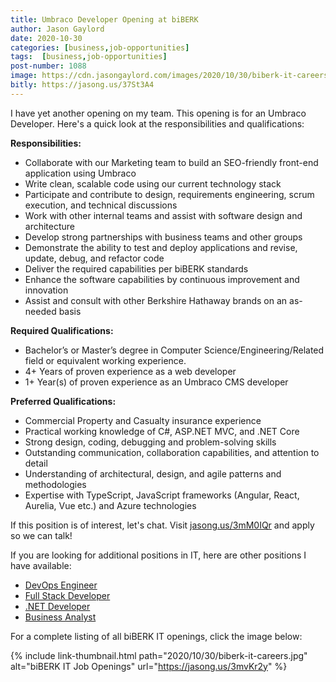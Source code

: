 ```yaml
---
title: Umbraco Developer Opening at biBERK
author: Jason Gaylord
date: 2020-10-30
categories: [business,job-opportunities]
tags:  [business,job-opportunities]
post-number: 1088
image: https://cdn.jasongaylord.com/images/2020/10/30/biberk-it-careers.jpg
bitly: https://jasong.us/37St3A4
---
```


I have yet another opening on my team. This opening is for an Umbraco Developer. Here's a quick look at the responsibilities and qualifications:

**Responsibilities:**
- Collaborate with our Marketing team to build an SEO-friendly front-end application using Umbraco
- Write clean, scalable code using our current technology stack
- Participate and contribute to design, requirements engineering, scrum execution, and technical discussions
- Work with other internal teams and assist with software design and architecture
- Develop strong partnerships with business teams and other groups
- Demonstrate the ability to test and deploy applications and revise, update, debug, and refactor code
- Deliver the required capabilities per biBERK standards
- Enhance the software capabilities by continuous improvement and innovation
- Assist and consult with other Berkshire Hathaway brands on an as-needed basis

**Required Qualifications:**
- Bachelor’s or Master’s degree in Computer Science/Engineering/Related field or equivalent working experience.
- 4+ Years of proven experience as a web developer 
- 1+ Year(s) of proven experience as an Umbraco CMS developer

**Preferred Qualifications:**
- Commercial Property and Casualty insurance experience
- Practical working knowledge of C#, ASP.NET MVC, and .NET Core
- Strong design, coding, debugging and problem-solving skills
- Outstanding communication, collaboration capabilities, and attention to detail
- Understanding of architectural, design, and agile patterns and methodologies
- Expertise with TypeScript, JavaScript frameworks (Angular, React, Aurelia, Vue etc.) and Azure technologies

If this position is of interest, let's chat. Visit [jasong.us/3mM0IQr](https://jasong.us/3mM0IQr) and apply so we can talk!

If you are looking for additional positions in IT, here are other positions I have available:
- [DevOps Engineer](https://jasong.us/34WMRzk)
- [Full Stack Developer](https://jasong.us/3caFFmi)
- [.NET Developer](https://jasong.us/3m4UVFS)
- [Business Analyst](https://jasong.us/34dGU0A)

For a complete listing of all biBERK IT openings, click the image below:

{% include link-thumbnail.html path="2020/10/30/biberk-it-careers.jpg" alt="biBERK IT Job Openings" url="https://jasong.us/3mvKr2y" %}